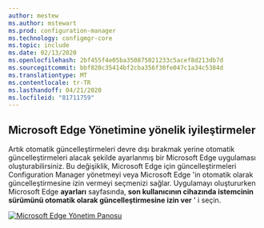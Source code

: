 ```yaml
---
author: mestew
ms.author: mstewart
ms.prod: configuration-manager
ms.technology: configmgr-core
ms.topic: include
ms.date: 02/13/2020
ms.openlocfilehash: 2bf455f4e05ba350875021233c5acef8d213db7d
ms.sourcegitcommit: bbf820c35414bf2cba356f30fe047c1a34c5384d
ms.translationtype: MT
ms.contentlocale: tr-TR
ms.lasthandoff: 04/21/2020
ms.locfileid: "81711759"
---
```

## <a name="improvements-to-microsoft-edge-management"></a><a name="bkmk_edge"></a>Microsoft Edge Yönetimine yönelik iyileştirmeler
<!--4561024-->

Artık otomatik güncelleştirmeleri devre dışı bırakmak yerine otomatik güncelleştirmeleri alacak şekilde ayarlanmış bir Microsoft Edge uygulaması oluşturabilirsiniz. Bu değişiklik, Microsoft Edge için güncelleştirmeleri Configuration Manager yönetmeyi veya Microsoft Edge 'in otomatik olarak güncelleştirmesine izin vermeyi seçmenizi sağlar. Uygulamayı oluştururken Microsoft Edge **ayarları** sayfasında, **son kullanıcının cihazında istemcinin sürümünü otomatik olarak güncelleştirmesine izin ver** ' i seçin.

[![Microsoft Edge Yönetim Panosu](../../media/4561024-autoupdate-edge.png)](../../media/4561024-autoupdate-edge.png#lightbox)


